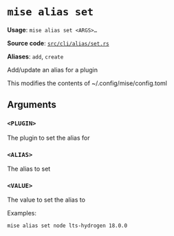 # `mise alias set`

**Usage**: `mise alias set <ARGS>…`

**Source code**: [`src/cli/alias/set.rs`](https://github.com/jdx/mise/blob/main/src/cli/alias/set.rs)

**Aliases**: `add`, `create`

Add/update an alias for a plugin

This modifies the contents of ~/.config/mise/config.toml

## Arguments

### `<PLUGIN>`

The plugin to set the alias for

### `<ALIAS>`

The alias to set

### `<VALUE>`

The value to set the alias to

Examples:

    mise alias set node lts-hydrogen 18.0.0
